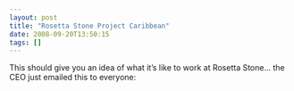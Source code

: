 ```yaml
---
layout: post
title: "Rosetta Stone Project Caribbean"
date: 2008-09-20T13:50:15
tags: []
---
```


<p>This should give you an idea of what it&#8217;s like to work at Rosetta Stone&#8230; the <span class="caps">CEO</span> just emailed this to everyone:</p>

<p><object width="425" height="344"><param name="movie" value="http://www.youtube.com/v/bgC1MMiCH_4&hl=en&fs=1"></param><param name="allowFullScreen" value="true"></param><embed src="http://www.youtube.com/v/bgC1MMiCH_4&hl=en&fs=1" type="application/x-shockwave-flash" allowfullscreen="true" width="425" height="344"></embed></object></p>



